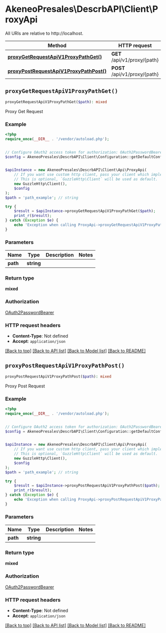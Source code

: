 # AkeneoPresales\DescrbAPI\Client\ProxyApi

All URIs are relative to http://localhost.

Method | HTTP request | Description
------------- | ------------- | -------------
[**proxyGetRequestApiV1ProxyPathGet()**](ProxyApi.md#proxyGetRequestApiV1ProxyPathGet) | **GET** /api/v1/proxy/{path} | Proxy Get Request
[**proxyPostRequestApiV1ProxyPathPost()**](ProxyApi.md#proxyPostRequestApiV1ProxyPathPost) | **POST** /api/v1/proxy/{path} | Proxy Post Request


## `proxyGetRequestApiV1ProxyPathGet()`

```php
proxyGetRequestApiV1ProxyPathGet($path): mixed
```

Proxy Get Request

### Example

```php
<?php
require_once(__DIR__ . '/vendor/autoload.php');


// Configure OAuth2 access token for authorization: OAuth2PasswordBearer
$config = AkeneoPresales\DescrbAPI\Client\Configuration::getDefaultConfiguration()->setAccessToken('YOUR_ACCESS_TOKEN');


$apiInstance = new AkeneoPresales\DescrbAPI\Client\Api\ProxyApi(
    // If you want use custom http client, pass your client which implements `GuzzleHttp\ClientInterface`.
    // This is optional, `GuzzleHttp\Client` will be used as default.
    new GuzzleHttp\Client(),
    $config
);
$path = 'path_example'; // string

try {
    $result = $apiInstance->proxyGetRequestApiV1ProxyPathGet($path);
    print_r($result);
} catch (Exception $e) {
    echo 'Exception when calling ProxyApi->proxyGetRequestApiV1ProxyPathGet: ', $e->getMessage(), PHP_EOL;
}
```

### Parameters

Name | Type | Description  | Notes
------------- | ------------- | ------------- | -------------
 **path** | **string**|  |

### Return type

**mixed**

### Authorization

[OAuth2PasswordBearer](../../README.md#OAuth2PasswordBearer)

### HTTP request headers

- **Content-Type**: Not defined
- **Accept**: `application/json`

[[Back to top]](#) [[Back to API list]](../../README.md#endpoints)
[[Back to Model list]](../../README.md#models)
[[Back to README]](../../README.md)

## `proxyPostRequestApiV1ProxyPathPost()`

```php
proxyPostRequestApiV1ProxyPathPost($path): mixed
```

Proxy Post Request

### Example

```php
<?php
require_once(__DIR__ . '/vendor/autoload.php');


// Configure OAuth2 access token for authorization: OAuth2PasswordBearer
$config = AkeneoPresales\DescrbAPI\Client\Configuration::getDefaultConfiguration()->setAccessToken('YOUR_ACCESS_TOKEN');


$apiInstance = new AkeneoPresales\DescrbAPI\Client\Api\ProxyApi(
    // If you want use custom http client, pass your client which implements `GuzzleHttp\ClientInterface`.
    // This is optional, `GuzzleHttp\Client` will be used as default.
    new GuzzleHttp\Client(),
    $config
);
$path = 'path_example'; // string

try {
    $result = $apiInstance->proxyPostRequestApiV1ProxyPathPost($path);
    print_r($result);
} catch (Exception $e) {
    echo 'Exception when calling ProxyApi->proxyPostRequestApiV1ProxyPathPost: ', $e->getMessage(), PHP_EOL;
}
```

### Parameters

Name | Type | Description  | Notes
------------- | ------------- | ------------- | -------------
 **path** | **string**|  |

### Return type

**mixed**

### Authorization

[OAuth2PasswordBearer](../../README.md#OAuth2PasswordBearer)

### HTTP request headers

- **Content-Type**: Not defined
- **Accept**: `application/json`

[[Back to top]](#) [[Back to API list]](../../README.md#endpoints)
[[Back to Model list]](../../README.md#models)
[[Back to README]](../../README.md)
